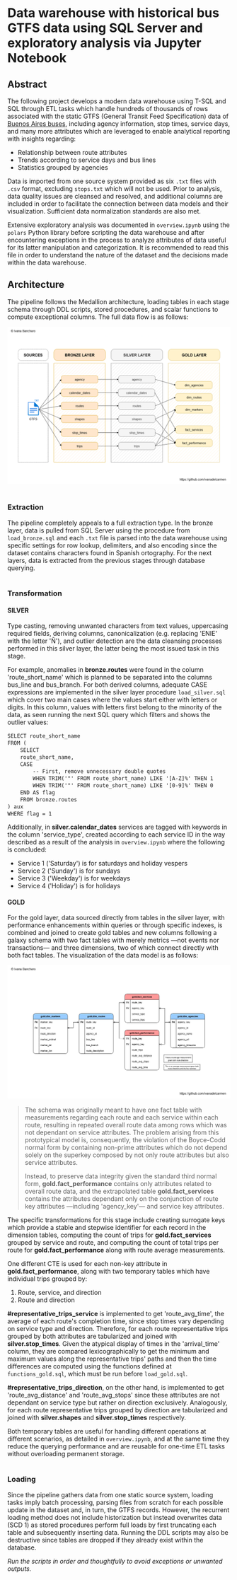 # **Data warehouse with historical bus GTFS data using SQL Server and exploratory analysis via Jupyter Notebook**

## Abstract

The following project develops a modern data warehouse using T-SQL and SQL through ETL tasks which handle hundreds of thousands of rows associated with the static GTFS (General Transit Feed Specification) data of [Buenos Aires buses](https://data.buenosaires.gob.ar/dataset/colectivos-gtfs), including agency information, stop times, service days, and many more attributes which are leveraged to enable analytical reporting with insights regarding:

* Relationship between route attributes
* Trends according to service days and bus lines
* Statistics grouped by agencies

Data is imported from one source system provided as six `.txt` files with `.csv` format, excluding `stops.txt` which will not be used. Prior to analysis, data quality issues are cleansed and resolved, and additional columns are included in order to facilitate the connection between data models and their visualization. Sufficient data normalization standards are also met.

Extensive exploratory analysis was documented in `overview.ipynb` using the `polars` Python library before scripting the data warehouse and after encountering exceptions in the process to analyze attributes of data useful for its latter manipulation and categorization. It is recommended to read this file in order to understand the nature of the dataset and the decisions made within the data warehouse.

## Architecture

The pipeline follows the Medallion architecture, loading tables in each stage schema through DDL scripts, stored procedures, and scalar functions to compute exceptional columns. The full data flow is as follows:

![Data flow diagram](docs/data_flow.png)

#

### Extraction

The pipeline completely appeals to a full extraction type. In the bronze layer, data is pulled from SQL Server using the procedure from `load_bronze.sql` and each `.txt` file is parsed into the data warehouse using specific settings for row lookup, delimiters, and also encoding since the dataset contains characters found in Spanish ortography. For the next layers, data is extracted from the previous stages through database querying.

#

### Transformation

#### SILVER

Type casting, removing unwanted characters from text values, uppercasing required fields, deriving columns, canonicalization (e.g. replacing 'ENIE' with the letter 'Ñ'), and outlier detection are the data cleansing processes performed in this silver layer, the latter being the most issued task in this stage. 

For example, anomalies in **bronze.routes** were found in the column 'route_short_name' which is planned to be separated into the columns bus_line and bus_branch. For both derived columns, adequate CASE expressions are implemented in the silver layer procedure `load_silver.sql` which cover two main cases where the values start either with letters or digits. In this column, values with letters first belong to the minority of the data, as seen running the next SQL query which filters and shows the outlier values:

	SELECT route_short_name
	FROM (
		SELECT
		route_short_name,
		CASE
			-- First, remove unnecessary double quotes
			WHEN TRIM('"' FROM route_short_name) LIKE '[A-Z]%' THEN 1
			WHEN TRIM('"' FROM route_short_name) LIKE '[0-9]%' THEN 0
		END AS flag
		FROM bronze.routes
	) aux
	WHERE flag = 1

Additionally, in **silver.calendar_dates** services are tagged with keywords in the column 'service_type', created according to each service ID in the way described as a result of the analysis in `overview.ipynb` where the following is concluded:

* Service 1 ('Saturday') is for saturdays and holiday vespers
* Service 2 ('Sunday') is for sundays
* Service 3 ('Weekday') is for weekdays
* Service 4 ('Holiday') is for holidays

#### GOLD

For the gold layer, data sourced directly from tables in the silver layer, with performance enhancements within queries or through specific indexes, is combined and joined to create gold tables and new columns following a galaxy schema with two fact tables with merely metrics —not events nor transactions— and three dimensions, two of which connect directly with both fact tables. The visualization of the data model is as follows:

![Data model diagram](docs/data_model.png)

> The schema was originally meant to have one fact table with measurements regarding each route and each service within each route, resulting in repeated overall route data among rows which was not dependant on service attributes. The problem arising from this prototypical model is, consequently, the violation of the Boyce-Codd normal form by containing non-prime attributes which do not depend solely on the superkey composed by not only route attributes but also service attributes.
>
> Instead, to preserve data integrity given the standard third normal form, **gold.fact_performance** contains only attributes related to overall route data, and the extrapolated table **gold.fact_services** contains the attributes dependant only on the conjunction of route key attributes —including 'agency_key'— and service key attributes.

The specific transformations for this stage include creating surrogate keys which provide a stable and stepwise identifier for each record in the dimension tables, computing the count of trips for **gold.fact_services** grouped by service and route, and computing the count of total trips per route for **gold.fact_performance** along with route average measurements. 

One different CTE is used for each non-key attribute in **gold.fact_performance**, along with two temporary tables which have individual trips grouped by:

1. Route, service, and direction
2. Route and direction

**#representative_trips_service** is implemented to get 'route_avg_time', the average of each route's completion time, since stop times vary depending on service type and direction. Therefore, for each route representative trips grouped by both attributes are tabularized and joined with **silver.stop_times**. Given the atypical display of times in the 'arrival_time' column, they are compared lexicographically to get the minimum and maximum values along the representative trips' paths and then the time differences are computed using the functions defined at `functions_gold.sql`, which must be run before `load_gold.sql`.

**#representative_trips_direction**, on the other hand, is implemented to get 'route_avg_distance' and 'route_avg_stops' since these attributes are not dependant on service type but rather on direction exclusively. Analogously, for each route representative trips grouped by direction are tabularized and joined with **silver.shapes** and **silver.stop_times** respectively.

Both temporary tables are useful for handling different operations at different scenarios, as detailed in `overview.ipynb`, and at the same time they reduce the querying performance and are reusable for one-time ETL tasks without overloading permanent storage.

#

### Loading

Since the pipeline gathers data from one static source system, loading tasks imply batch processing, parsing files from scratch for each possible update in the dataset and, in turn, the GTFS records. However, the recurrent loading method does not include historization but instead overwrites data (SCD 1) as stored procedures perform full loads by first truncating each table and subsequently inserting data. Running the DDL scripts may also be destructive since tables are dropped if they already exist within the database. 

_Run the scripts in order and thoughtfully to avoid exceptions or unwanted outputs._